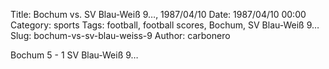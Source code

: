Title: Bochum vs. SV Blau-Weiß 9…, 1987/04/10
Date: 1987/04/10 00:00
Category: sports
Tags: football, football scores, Bochum, SV Blau-Weiß 9…
Slug: bochum-vs-sv-blau-weiss-9
Author: carbonero


Bochum 5 - 1 SV Blau-Weiß 9…
